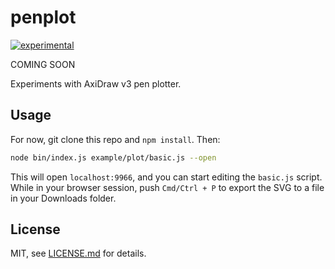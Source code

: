 # penplot

[![experimental](http://badges.github.io/stability-badges/dist/experimental.svg)](http://github.com/badges/stability-badges)

COMING SOON

Experiments with AxiDraw v3 pen plotter.

## Usage

For now, git clone this repo and `npm install`. Then:

```sh
node bin/index.js example/plot/basic.js --open
```

This will open `localhost:9966`, and you can start editing the `basic.js` script. While in your browser session, push `Cmd/Ctrl + P` to export the SVG to a file in your Downloads folder.


## License

MIT, see [LICENSE.md](http://github.com/mattdesl/penplot/blob/master/LICENSE.md) for details.
